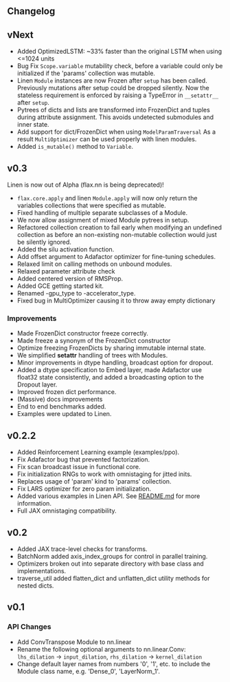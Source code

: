 Changelog
----------

vNext
------

 - Added OptimizedLSTM: ~33% faster than the original LSTM when using <=1024 units
 - Bug Fix `Scope.variable` mutability check, before a variable could only be initialized
   if the 'params' collection was mutable.
 - Linen `Module` instances are now Frozen after `setup` has been called.
   Previously mutations after setup could be dropped silently. Now the stateless requirement
   is enforced by raising a TypeError in `__setattr__` after `setup`.
 - Pytrees of dicts and lists are transformed into FrozenDict and tuples during attribute assignment.
   This avoids undetected submodules and inner state. 
 - Add support for dict/FrozenDict when using `ModelParamTraversal`
   As a result `MultiOptimizer` can be used properly with linen modules.
 - Added `is_mutable()` method to `Variable`.

v0.3
-----
Linen is now out of Alpha (flax.nn is being deprecated)!

 - `flax.core.apply` and linen `Module.apply` will now only return the variables
   collections that were specified as mutable.
 - Fixed handling of multiple separate subclasses of a Module.
 - We now allow assignment of mixed Module pytrees in setup.
 - Refactored collection creation to fail early when modifying an undefined collection as
   before an non-existing non-mutable collection would just be silently ignored.
 - Added the silu activation function.
 - Add offset argument to Adafactor optimizer for fine-tuning schedules.
 - Relaxed limit on calling methods on unbound modules.
 - Relaxed parameter attribute check
 - Added centered version of RMSProp.
 - Added GCE getting started kit.
 - Renamed -gpu_type to -accelerator_type.
 - Fixed bug in MultiOptimizer causing it to throw away empty dictionary

### Improvements
 - Made FrozenDict constructor freeze correctly.
 - Made freeze a synonym of the FrozenDict constructor
 - Optimize freezing FrozenDicts by sharing immutable internal state.
 - We simplified __setattr__ handling of trees with Modules.
 - Minor improvements in dtype handling, broadcast option for dropout.
 - Added a dtype specification to Embed layer, made Adafactor use float32
   state consistently, and added a broadcasting option to the Dropout layer.
 - Improved frozen dict performance.
 - (Massive) docs improvements
 - End to end benchmarks added.
 - Examples were updated to Linen.

v0.2.2
----
 - Added Reinforcement Learning example (examples/ppo).
 - Fix Adafactor bug that prevented factorization.
 - Fix scan broadcast issue in functional core.
 - Fix initialization RNGs to work with omnistaging for jitted inits.
 - Replaces usage of 'param' kind to 'params' collection.
 - Fix LARS optimizer for zero param initialization.
 - Added various examples in Linen API. See [README.md](https://github.com/google/flax/blob/master/flax/linen/README.md) for more information.
 - Full JAX omnistaging compatibility.

v0.2
----
 - Added JAX trace-level checks for transforms.
 - BatchNorm added axis_index_groups for control in parallel training.
 - Optimizers broken out into separate directory with base class and implementations.
 - traverse_util added flatten_dict and unflatten_dict utility methods for nested dicts.

v0.1
----

### API Changes
 - Add ConvTranspose Module to nn.linear
 - Rename the following optional arguments to nn.linear.Conv:
     `lhs_dilation` -> `input_dilation`,
     `rhs_dilation` -> `kernel_dilation`
 - Change default layer names from numbers '0', '1', etc. to
   include the Module class name, e.g. 'Dense_0', 'LayerNorm_1'.

